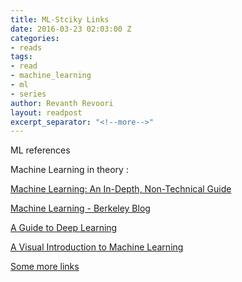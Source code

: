 ```yaml
---
title: ML-Stciky Links
date: 2016-03-23 02:03:00 Z
categories:
- reads
tags:
- read
- machine_learning
- ml
- series
author: Revanth Revoori
layout: readpost
excerpt_separator: "<!--more-->"
---
```


ML references

Machine Learning in theory :

<a class="embedly-card" href="http://www.innoarchitech.com/machine-learning-an-in-depth-non-technical-guide">Machine Learning: An In-Depth, Non-Technical Guide
  <i class="fa fa-external-link"></i></a>
  
<a class="embedly-card" href="https://ml.berkeley.edu/blog/">Machine Learning - Berkeley Blog
  <i class="fa fa-external-link"></i></a>
  
<a class="embedly-card" href="http://yerevann.com/a-guide-to-deep-learning/">A Guide to Deep Learning
  <i class="fa fa-external-link"></i></a>
  
<a class="embedly-card" href="http://www.r2d3.us/visual-intro-to-machine-learning-part-1/">A Visual Introduction to Machine Learning
  <i class="fa fa-external-link"></i></a>
  
<a class="embedly-card" href="http://dk-techlogic.blogspot.com/2012/05/best-machine-learning-resources.html">Some more links
  <i class="fa fa-external-link"></i></a>
  
  <!--more-->
